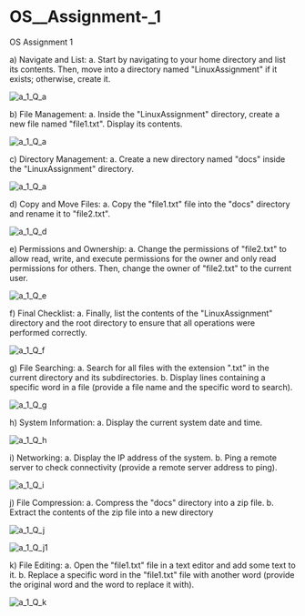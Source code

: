 # OS__Assignment-_1
OS Assignment 1

a) Navigate and List:
a. Start by navigating to your home directory and list its contents. Then, move into a 
directory named "LinuxAssignment" if it exists; otherwise, create it.



![a_1_Q_a](https://github.com/SaurabhDadhe/OS__Assignment-_1/assets/103322970/19701ebc-aa76-4adc-9930-8201b1e88d1a)



b) File Management:
a. Inside the "LinuxAssignment" directory, create a new file named "file1.txt". Display its 
contents. 


![a_1_Q_a](https://github.com/SaurabhDadhe/OS__Assignment-_1/assets/103322970/3c0a79b5-1889-432a-9b0b-70433ae0d2b4)



c) Directory Management:
a. Create a new directory named "docs" inside the "LinuxAssignment" directory. 


![a_1_Q_a](https://github.com/SaurabhDadhe/OS__Assignment-_1/assets/103322970/b092d2a5-faf1-4cfd-b5a2-20f5bfe55e9d)


d) Copy and Move Files:
a. Copy the "file1.txt" file into the "docs" directory and rename it to "file2.txt".



![a_1_Q_d](https://github.com/SaurabhDadhe/OS__Assignment-_1/assets/103322970/84ab372f-3af5-454b-b59d-3b17b8b95dd4)




e) Permissions and Ownership:
a. Change the permissions of "file2.txt" to allow read, write, and execute permissions for 
the owner and only read permissions for others. Then, change the owner of "file2.txt" to 
the current user. 




![a_1_Q_e](https://github.com/SaurabhDadhe/OS__Assignment-_1/assets/103322970/d6afbde0-726e-46f2-b2a6-bd37827d75a8)



f) Final Checklist:
a. Finally, list the contents of the "LinuxAssignment" directory and the root directory to 
ensure that all operations were performed correctly. 


![a_1_Q_f](https://github.com/SaurabhDadhe/OS__Assignment-_1/assets/103322970/e5df4a81-75d1-4034-8a7e-6fdb53ce33f2)



g) File Searching:
a. Search for all files with the extension ".txt" in the current directory and its subdirectories. 
b. Display lines containing a specific word in a file (provide a file name and the specific 
word to search). 



![a_1_Q_g](https://github.com/SaurabhDadhe/OS__Assignment-_1/assets/103322970/69091d18-7082-49f6-9cf5-955e4f5ead1e)



h) System Information:
a. Display the current system date and time. 



![a_1_Q_h](https://github.com/SaurabhDadhe/OS__Assignment-_1/assets/103322970/0faa1a0a-b1ac-4998-b54b-fe31bc95e336)



i) Networking:
a. Display the IP address of the system. 
b. Ping a remote server to check connectivity (provide a remote server address to ping). 


![a_1_Q_i](https://github.com/SaurabhDadhe/OS__Assignment-_1/assets/103322970/4f176ce1-d7b0-42c2-8d78-c4c1093ffdf6)


j) File Compression:
a. Compress the "docs" directory into a zip file. 
b. Extract the contents of the zip file into a new directory

![a_1_Q_j](https://github.com/SaurabhDadhe/OS__Assignment-_1/assets/103322970/cb9ba5fb-90d7-4b6d-af55-a879b64bdf15)



![a_1_Q_j1](https://github.com/SaurabhDadhe/OS__Assignment-_1/assets/103322970/6c1762b1-8c3a-4dd5-86d1-38363df07b50)



k) File Editing:
a. Open the "file1.txt" file in a text editor and add some text to it. 
b. Replace a specific word in the "file1.txt" file with another word (provide the original 
word and the word to replace it with).


![a_1_Q_k](https://github.com/SaurabhDadhe/OS__Assignment-_1/assets/103322970/0920d6f7-9e4e-4ed8-bc1b-e2d6fae25b3d)
